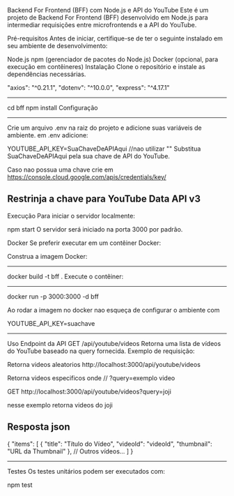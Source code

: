 Backend For Frontend (BFF) com Node.js e API do YouTube
Este é um projeto de Backend For Frontend (BFF) desenvolvido em Node.js para intermediar requisições entre microfrontends e a API do YouTube.

Pré-requisitos
Antes de iniciar, certifique-se de ter o seguinte instalado em seu ambiente de desenvolvimento:

Node.js 
npm (gerenciador de pacotes do Node.js)
Docker (opcional, para execução em contêineres)
Instalação
Clone o repositório e instale as dependências necessárias.

"axios": "^0.21.1",
"dotenv": "^10.0.0",
"express": "^4.17.1"

-----------------------------------------------------
cd bff
npm install
Configuração

-----------------------------------------------------

Crie um arquivo .env na raiz do projeto e adicione suas variáveis de ambiente.
em .env adicione:

YOUTUBE_API_KEY=SuaChaveDeAPIAqui              //nao utilizar ""
Substitua SuaChaveDeAPIAqui pela sua chave de API do YouTube.

Caso nao possua uma chave crie em https://console.cloud.google.com/apis/credentials/key/

Restrinja a chave para YouTube Data API v3
-----------------------------------------
Execução
Para iniciar o servidor localmente:


npm start
O servidor será iniciado na porta 3000 por padrão.

Docker
Se preferir executar em um contêiner Docker:

Construa a imagem Docker:

-----------------------------------------------------
docker build -t bff .
Execute o contêiner:

-----------------------------------------------------
docker run -p 3000:3000 -d bff

Ao rodar a imagem no docker nao esqueça de configurar o ambiente com

YOUTUBE_API_KEY=suachave

-----------------------------------------------------
Uso
Endpoint da API
GET /api/youtube/videos
Retorna uma lista de vídeos do YouTube baseado na query fornecida.
Exemplo de requisição:


Retorna videos aleatorios
http://localhost:3000/api/youtube/videos 



Retorna videos especificos onde //   ?query=exemplo video

GET http://localhost:3000/api/youtube/videos?query=joji

nesse exemplo retorna videos do joji

Resposta
json
-----------------------------------------------------
{
  "items": [
    {
      "title": "Título do Vídeo",
      "videoId": "videoId",
      "thumbnail": "URL da Thumbnail"
    },
    // Outros vídeos...
  ]
}

----------------------------------------------------------
Testes
Os testes unitários podem ser executados com:


npm test